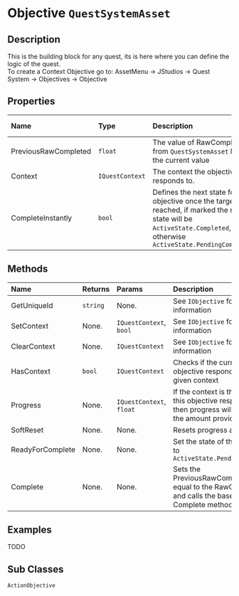 # Objective <span class='jdl-questsystem-models-questsystemasset'>`QuestSystemAsset`</span>

## Description
This is the building block for any quest, its is here where you can define the logic of the quest. <br>
To create a Context Objective go to: AssetMenu &rarr; JStudios &rarr; Quest System &rarr; Objectives &rarr; Objective

## Properties
<div class="public-properties-table">

| Name | Type | Description | Shown in inspector
|:--- |:---|:--- | :--- |
| PreviousRawCompleted | `float` | The value of RawCompleted from <span class='jdl-questsystem-models-questsystemasset'>`QuestSystemAsset`</span> before the current value| Yes |
| Context | <span class='jdl-questcontexts-questcontext'>`IQuestContext`</span> | The context the objective responds to. | Yes |
| CompleteInstantly | `bool` | Defines the next state for the objective once the target is reached, if marked the next state will be <span class='jdl-questsystem-models-activestate'>`ActiveState.Completed`</span>, otherwise <span class='jdl-questsystem-models-activestate'>`ActiveState.PendingCompleted`</span> | Yes |

</div>

## Methods

| Name | Returns | Params | Description
|:--- |:---|:--- |:--- |
| GetUniqueId | `string` | None. | See <span class='jdl-questsystem-objectives-iobjective'>`IObjective`</span> for more information |
| SetContext | None. | <span class='jdl-questsystem-questcontexts-questcontext'>`IQuestContext`</span>, `bool` | See <span class='jdl-questsystem-objectives-iobjective'>`IObjective`</span> for more information |
| ClearContext | None. | <span class='jdl-questsystem-questcontexts-questcontext'>`IQuestContext`</span> | See <span class='jdl-questsystem-objectives-iobjective'>`IObjective`</span> for more information |
| HasContext | `bool` | <span class='jdl-questsystem-questcontexts-questcontext'>`IQuestContext`</span> | Checks if the current objective responds to the given context |
| Progress | None. | <span class='jdl-questsystem-questcontexts-questcontext'>`IQuestContext`</span>, `float` | If the context is the one that this objective responds to then progress will be made by the amount provided. |
| SoftReset | None. | None. | Resets progress and state. |
| ReadyForComplete | None. | None. | Set the state of the objective to  <span class='jdl-questsystem-models-activestate'>`ActiveState.PendingCompleted`</span>|
| Complete | None. | None. | Sets the PreviousRawCompleted to be equal to the RawCompleted and calls the base class Complete method (See title) |

## Examples
TODO

## Sub Classes
`ActionObjective` 

